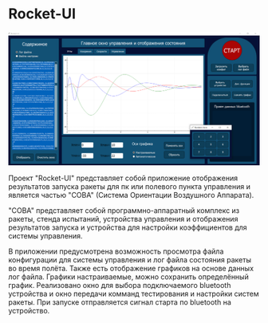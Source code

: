# Rocket-UI
![Image alt](https://github.com/ByMisterAnt/Rocket-UI/blob/a1cf9b8f86231f5d362dbf122895892dba3341cb/img/img.png)


Проект "Rocket-UI" представляет собой приложение отображения результатов запуска ракеты для пк или полевого пункта управления и является частью "СОВА" (Система Ориентации Воздушного Аппарата).

"СОВА" представляет собой программно-аппаратный комплекс из ракеты, стенда испытаний, устройства управления и отображения результатов запуска и устройства для настройки коэффициентов для системы управления.

В приложении предусмотрена возможность просмотра файла конфигурации для системы управления и лог файла состояния ракеты во время полёта. Также есть отображение графиков на основе данных лог файла. Графики настраиваемые, можно сохранить определённый график.
Реализовано окно для выбора подключаемого bluetooth устройства и окно передачи комманд тестирования и настройки систем ракеты.
При запуске отправляется сигнал старта по bluetooth на устройство.
